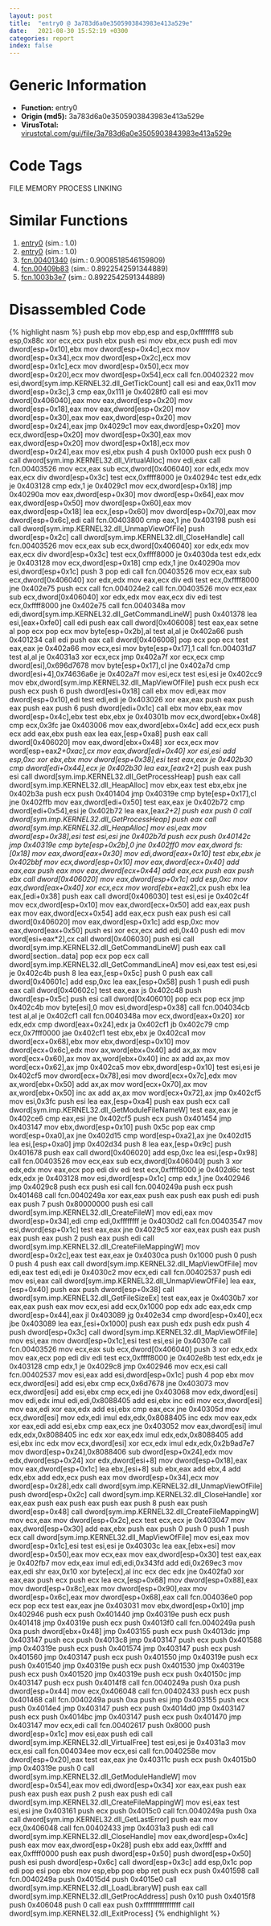 ```yaml
---
layout: post
title:  "entry0 @ 3a783d6a0e3505903843983e413a529e"
date:   2021-08-30 15:52:19 +0300
categories: report
index: false
---
```


# Generic Information
- **Function:** entry0
- **Origin (md5):** 3a783d6a0e3505903843983e413a529e
- **VirusTotal:** [virustotal.com/gui/file/3a783d6a0e3505903843983e413a529e][virustotal_ref]

# Code Tags
<span class="tag" id="FILE">FILE</span>
<span class="tag" id="MEMORY">MEMORY</span>
<span class="tag" id="PROCESS">PROCESS</span>
<span class="tag" id="LINKING">LINKING</span>


# Similar Functions

1. [entry0][similar_1_ref] (sim.: 1.0)
2. [entry0][similar_2_ref] (sim.: 1.0)
3. [fcn.00401340][similar_3_ref] (sim.: 0.9008518546159809)
4. [fcn.00409b83][similar_4_ref] (sim.: 0.8922542591344889)
5. [fcn.1003b3e7][similar_5_ref] (sim.: 0.8922542591344889)


# Disassembled Code

{% highlight nasm %}
push ebp
mov ebp,esp
and esp,0xfffffff8
sub esp,0x88c
xor ecx,ecx
push ebx
push esi
mov ebx,ecx
push edi
mov dword[esp+0x10],ebx
mov dword[esp+0x4c],ecx
mov dword[esp+0x34],ecx
mov dword[esp+0x2c],ecx
mov dword[esp+0x1c],ecx
mov dword[esp+0x50],ecx
mov dword[esp+0x20],ecx
mov dword[esp+0x54],ecx
call fcn.00402322
mov esi,dword[sym.imp.KERNEL32.dll_GetTickCount]
call esi
and eax,0x11
mov dword[esp+0x3c],3
cmp eax,0x111
je 0x4028f0
call esi
mov dword[0x406040],eax
mov eax,dword[esp+0x20]
mov dword[esp+0x18],eax
mov eax,dword[esp+0x20]
mov dword[esp+0x30],eax
mov eax,dword[esp+0x20]
mov dword[esp+0x24],eax
jmp 0x4029c1
mov eax,dword[esp+0x20]
mov ecx,dword[esp+0x20]
mov dword[esp+0x30],eax
mov eax,dword[esp+0x20]
mov dword[esp+0x18],ecx
mov dword[esp+0x24],eax
mov esi,ebx
push 4
push 0x1000
push ecx
push 0
call dword[sym.imp.KERNEL32.dll_VirtualAlloc]
mov edi,eax
call fcn.00403526
mov ecx,eax
sub ecx,dword[0x406040]
xor edx,edx
mov eax,ecx
div dword[esp+0x3c]
test ecx,0xffff8000
je 0x40294c
test edx,edx
je 0x403128
cmp edx,1
je 0x4029c1
mov ecx,dword[esp+0x18]
jmp 0x40290a
mov eax,dword[esp+0x30]
mov dword[esp+0x64],eax
mov eax,dword[esp+0x50]
mov dword[esp+0x60],eax
mov eax,dword[esp+0x18]
lea ecx,[esp+0x60]
mov dword[esp+0x70],eax
mov dword[esp+0x6c],edi
call fcn.00403800
cmp eax,1
jne 0x403198
push esi
call dword[sym.imp.KERNEL32.dll_UnmapViewOfFile]
push dword[esp+0x2c]
call dword[sym.imp.KERNEL32.dll_CloseHandle]
call fcn.00403526
mov ecx,eax
sub ecx,dword[0x406040]
xor edx,edx
mov eax,ecx
div dword[esp+0x3c]
test ecx,0xffff8000
je 0x4030da
test edx,edx
je 0x403128
mov ecx,dword[esp+0x18]
cmp edx,1
jne 0x40290a
mov esi,dword[esp+0x1c]
push 3
pop edi
call fcn.00403526
mov ecx,eax
sub ecx,dword[0x406040]
xor edx,edx
mov eax,ecx
div edi
test ecx,0xffff8000
jne 0x402e75
push ecx
call fcn.004024e2
call fcn.00403526
mov ecx,eax
sub ecx,dword[0x406040]
xor edx,edx
mov eax,ecx
div edi
test ecx,0xffff8000
jne 0x402e75
call fcn.0040348a
mov edi,dword[sym.imp.KERNEL32.dll_GetCommandLineW]
push 0x401378
lea esi,[eax+0xfe0]
call edi
push eax
call dword[0x406008]
test eax,eax
setne al
pop ecx
pop ecx
mov byte[esp+0x2b],al
test al,al
je 0x402a66
push 0x401234
call edi
push eax
call dword[0x406008]
pop ecx
pop ecx
test eax,eax
je 0x402a66
mov ecx,esi
mov byte[esp+0x17],1
call fcn.004031d7
test al,al
je 0x4031a3
xor ecx,ecx
jmp 0x402a7f
xor ecx,ecx
cmp dword[esi],0x696d7678
mov byte[esp+0x17],cl
jne 0x402a7d
cmp dword[esi+4],0x74636a6e
je 0x402a7f
mov esi,ecx
test esi,esi
je 0x402cc9
mov ebx,dword[sym.imp.KERNEL32.dll_MapViewOfFile]
push ecx
push ecx
push ecx
push 6
push dword[esi+0x18]
call ebx
mov edi,eax
mov dword[esp+0x10],edi
test edi,edi
je 0x403026
xor eax,eax
push eax
push eax
push eax
push 6
push dword[edi+0x1c]
call ebx
mov ebx,eax
mov dword[esp+0x4c],ebx
test ebx,ebx
je 0x40301b
mov ecx,dword[ebx+0x48]
cmp ecx,0x3fc
jae 0x403006
mov eax,dword[ebx+0x4c]
add ecx,ecx
push ecx
add eax,ebx
push eax
lea eax,[esp+0xa8]
push eax
call dword[0x406020]
mov eax,dword[ebx+0x48]
xor ecx,ecx
mov word[esp+eax*2+0xac],cx
mov eax,dword[edi+0x40]
xor esi,esi
add esp,0xc
xor ebx,ebx
mov dword[esp+0x38],esi
test eax,eax
je 0x402b30
cmp dword[edi+0x44],ecx
je 0x402b30
lea eax,[eax*2+2]
push eax
push esi
call dword[sym.imp.KERNEL32.dll_GetProcessHeap]
push eax
call dword[sym.imp.KERNEL32.dll_HeapAlloc]
mov ebx,eax
test ebx,ebx
jne 0x402b3a
push ecx
push 0x401404
jmp 0x40319e
cmp byte[esp+0x17],cl
jne 0x402ffb
mov eax,dword[edi+0x50]
test eax,eax
je 0x402b72
cmp dword[edi+0x54],esi
je 0x402b72
lea eax,[eax*2+2]
push eax
push 0
call dword[sym.imp.KERNEL32.dll_GetProcessHeap]
push eax
call dword[sym.imp.KERNEL32.dll_HeapAlloc]
mov esi,eax
mov dword[esp+0x38],esi
test esi,esi
jne 0x402b7d
push ecx
push 0x40142c
jmp 0x40319e
cmp byte[esp+0x2b],0
jne 0x402ff0
mov eax,dword fs:[0x18]
mov eax,dword[eax+0x30]
mov edi,dword[eax+0x10]
test ebx,ebx
je 0x402bbf
mov ecx,dword[esp+0x10]
mov eax,dword[ecx+0x40]
add eax,eax
push eax
mov eax,dword[ecx+0x44]
add eax,ecx
push eax
push ebx
call dword[0x406020]
mov eax,dword[esp+0x1c]
add esp,0xc
mov eax,dword[eax+0x40]
xor ecx,ecx
mov word[ebx+eax*2],cx
push ebx
lea eax,[edi+0x38]
push eax
call dword[0x406030]
test esi,esi
je 0x402c4f
mov ecx,dword[esp+0x10]
mov eax,dword[ecx+0x50]
add eax,eax
push eax
mov eax,dword[ecx+0x54]
add eax,ecx
push eax
push esi
call dword[0x406020]
mov eax,dword[esp+0x1c]
add esp,0xc
mov eax,dword[eax+0x50]
push esi
xor ecx,ecx
add edi,0x40
push edi
mov word[esi+eax*2],cx
call dword[0x406030]
push esi
call dword[sym.imp.KERNEL32.dll_GetCommandLineW]
push eax
call dword[section..data]
pop ecx
pop ecx
call dword[sym.imp.KERNEL32.dll_GetCommandLineA]
mov esi,eax
test esi,esi
je 0x402c4b
push 8
lea eax,[esp+0x5c]
push 0
push eax
call dword[0x40601c]
add esp,0xc
lea eax,[esp+0x58]
push 1
push edi
push eax
call dword[0x40602c]
test eax,eax
js 0x402c48
push dword[esp+0x5c]
push esi
call dword[0x406010]
pop ecx
pop ecx
jmp 0x402c4b
mov byte[esi],0
mov esi,dword[esp+0x38]
call fcn.004034cb
test al,al
je 0x402cf1
call fcn.0040348a
mov ecx,dword[eax+0x20]
xor edx,edx
cmp dword[eax+0x24],edx
ja 0x402cf1
jb 0x402c79
cmp ecx,0x7fff0000
jae 0x402cf1
test ebx,ebx
je 0x402ca1
mov dword[ecx+0x68],ebx
mov ebx,dword[esp+0x10]
mov dword[ecx+0x6c],edx
mov ax,word[ebx+0x40]
add ax,ax
mov word[ecx+0x60],ax
mov ax,word[ebx+0x40]
inc ax
add ax,ax
mov word[ecx+0x62],ax
jmp 0x402ca5
mov ebx,dword[esp+0x10]
test esi,esi
je 0x402cf5
mov dword[ecx+0x78],esi
mov dword[ecx+0x7c],edx
mov ax,word[ebx+0x50]
add ax,ax
mov word[ecx+0x70],ax
mov ax,word[ebx+0x50]
inc ax
add ax,ax
mov word[ecx+0x72],ax
jmp 0x402cf5
mov esi,0x3fc
push esi
lea eax,[esp+0xa4]
push eax
push ecx
call dword[sym.imp.KERNEL32.dll_GetModuleFileNameW]
test eax,eax
je 0x402ce6
cmp eax,esi
jne 0x402cf5
push ecx
push 0x401454
jmp 0x403147
mov ebx,dword[esp+0x10]
push 0x5c
pop eax
cmp word[esp+0xa0],ax
jne 0x402d15
cmp word[esp+0xa2],ax
jne 0x402d15
lea esi,[esp+0xa0]
jmp 0x402d34
push 8
lea eax,[esp+0x9c]
push 0x401678
push eax
call dword[0x406020]
add esp,0xc
lea esi,[esp+0x98]
call fcn.00403526
mov ecx,eax
sub ecx,dword[0x406040]
push 3
xor edx,edx
mov eax,ecx
pop edi
div edi
test ecx,0xffff8000
je 0x402d6c
test edx,edx
je 0x403128
mov esi,dword[esp+0x1c]
cmp edx,1
jne 0x402946
jmp 0x4029c8
push ecx
push esi
call fcn.0040249a
push ecx
push 0x401468
call fcn.0040249a
xor eax,eax
push eax
push eax
push edi
push eax
push 7
push 0x80000000
push esi
call dword[sym.imp.KERNEL32.dll_CreateFileW]
mov edi,eax
mov dword[esp+0x34],edi
cmp edi,0xffffffff
je 0x4030d2
call fcn.00403547
mov esi,dword[esp+0x1c]
test eax,eax
jne 0x4029c5
xor eax,eax
push eax
push eax
push eax
push 2
push eax
push edi
call dword[sym.imp.KERNEL32.dll_CreateFileMappingW]
mov dword[esp+0x2c],eax
test eax,eax
je 0x4030ca
push 0x1000
push 0
push 0
push 4
push eax
call dword[sym.imp.KERNEL32.dll_MapViewOfFile]
mov edi,eax
test edi,edi
je 0x4030c2
mov ecx,edi
call fcn.00402537
push edi
mov esi,eax
call dword[sym.imp.KERNEL32.dll_UnmapViewOfFile]
lea eax,[esp+0x40]
push eax
push dword[esp+0x38]
call dword[sym.imp.KERNEL32.dll_GetFileSizeEx]
test eax,eax
je 0x4030b7
xor eax,eax
push eax
mov ecx,esi
add ecx,0x1000
pop edx
adc eax,edx
cmp dword[esp+0x44],eax
jl 0x403089
jg 0x402e34
cmp dword[esp+0x40],ecx
jbe 0x403089
lea eax,[esi+0x1000]
push eax
push edx
push edx
push 4
push dword[esp+0x3c]
call dword[sym.imp.KERNEL32.dll_MapViewOfFile]
mov esi,eax
mov dword[esp+0x1c],esi
test esi,esi
je 0x40307e
call fcn.00403526
mov ecx,eax
sub ecx,dword[0x406040]
push 3
xor edx,edx
mov eax,ecx
pop edi
div edi
test ecx,0xffff8000
je 0x402e8b
test edx,edx
je 0x403128
cmp edx,1
je 0x4029c8
jmp 0x402946
mov ecx,esi
call fcn.00402537
mov esi,eax
add esi,dword[esp+0x1c]
push 4
pop ebx
mov ecx,dword[esi]
add esi,ebx
cmp ecx,0x6d7678
jne 0x403073
mov ecx,dword[esi]
add esi,ebx
cmp ecx,edi
jne 0x403068
mov edx,dword[esi]
mov edi,edx
imul edi,edi,0x8088405
add esi,ebx
inc edi
mov ecx,dword[esi]
mov eax,edi
xor eax,edx
add esi,ebx
cmp eax,ecx
jne 0x40305d
mov ecx,dword[esi]
mov edx,edi
imul edx,edx,0x8088405
inc edx
mov eax,edx
xor eax,edi
add esi,ebx
cmp eax,ecx
jne 0x403052
mov eax,dword[esi]
imul edx,edx,0x8088405
inc edx
xor eax,edx
imul edx,edx,0x8088405
add esi,ebx
inc edx
mov ecx,dword[esi]
xor ecx,edx
imul edx,edx,0x2b9ad7e7
mov dword[esp+0x24],0x8088406
sub dword[esp+0x24],edx
mov edx,dword[esp+0x24]
xor edx,dword[esi+8]
mov dword[esp+0x18],eax
mov eax,dword[esp+0x1c]
lea ebx,[esi+8]
sub ebx,eax
add ebx,4
add edx,ebx
add edx,ecx
push eax
mov dword[esp+0x34],ecx
mov dword[esp+0x28],edx
call dword[sym.imp.KERNEL32.dll_UnmapViewOfFile]
push dword[esp+0x2c]
call dword[sym.imp.KERNEL32.dll_CloseHandle]
xor eax,eax
push eax
push eax
push eax
push 8
push eax
push dword[esp+0x48]
call dword[sym.imp.KERNEL32.dll_CreateFileMappingW]
mov ecx,eax
mov dword[esp+0x2c],ecx
test ecx,ecx
je 0x403047
mov eax,dword[esp+0x30]
add eax,ebx
push eax
push 0
push 0
push 1
push ecx
call dword[sym.imp.KERNEL32.dll_MapViewOfFile]
mov esi,eax
mov dword[esp+0x1c],esi
test esi,esi
je 0x40303c
lea eax,[ebx+esi]
mov dword[esp+0x50],eax
mov ecx,eax
mov eax,dword[esp+0x30]
test eax,eax
je 0x402fb7
mov edx,eax
imul edi,edi,0x343fd
add edi,0x269ec3
mov eax,edi
shr eax,0x10
xor byte[ecx],al
inc ecx
dec edx
jne 0x402fa0
xor eax,eax
push ecx
push ecx
lea ecx,[esp+0x68]
mov dword[esp+0x88],eax
mov dword[esp+0x8c],eax
mov dword[esp+0x90],eax
mov dword[esp+0x6c],eax
mov dword[esp+0x68],eax
call fcn.004036e0
pop ecx
pop ecx
test eax,eax
jne 0x403031
mov ebx,dword[esp+0x10]
jmp 0x402946
push ecx
push 0x401440
jmp 0x40319e
push ecx
push 0x401418
jmp 0x40319e
push ecx
push 0x4013f0
call fcn.0040249a
push 0xa
push dword[ebx+0x48]
jmp 0x403155
push ecx
push 0x4013dc
jmp 0x403147
push ecx
push 0x4013c8
jmp 0x403147
push ecx
push 0x401588
jmp 0x40319e
push ecx
push 0x401574
jmp 0x403147
push ecx
push 0x401560
jmp 0x403147
push ecx
push 0x401550
jmp 0x40319e
push ecx
push 0x401540
jmp 0x40319e
push ecx
push 0x401530
jmp 0x40319e
push ecx
push 0x401520
jmp 0x40319e
push ecx
push 0x40150c
jmp 0x403147
push ecx
push 0x4014f8
call fcn.0040249a
push 0xa
push dword[esp+0x44]
mov ecx,0x406048
call fcn.00402433
push ecx
push 0x401468
call fcn.0040249a
push 0xa
push esi
jmp 0x403155
push ecx
push 0x4014e4
jmp 0x403147
push ecx
push 0x4014d0
jmp 0x403147
push ecx
push 0x4014bc
jmp 0x403147
push ecx
push 0x401470
jmp 0x403147
mov ecx,edi
call fcn.00402617
push 0x8000
push dword[esp+0x1c]
mov esi,eax
push edi
call dword[sym.imp.KERNEL32.dll_VirtualFree]
test esi,esi
je 0x4031a3
mov ecx,esi
call fcn.004034ee
mov ecx,esi
call fcn.0040258e
mov dword[esp+0x20],eax
test eax,eax
jne 0x40311c
push ecx
push 0x4015b0
jmp 0x40319e
push 0
call dword[sym.imp.KERNEL32.dll_GetModuleHandleW]
mov dword[esp+0x54],eax
mov edi,dword[esp+0x34]
xor eax,eax
push eax
push eax
push eax
push 2
push eax
push edi
call dword[sym.imp.KERNEL32.dll_CreateFileMappingW]
mov esi,eax
test esi,esi
jne 0x403161
push ecx
push 0x4015c0
call fcn.0040249a
push 0xa
call dword[sym.imp.KERNEL32.dll_GetLastError]
push eax
mov ecx,0x406048
call fcn.00402433
jmp 0x4031a3
push edi
call dword[sym.imp.KERNEL32.dll_CloseHandle]
mov eax,dword[esp+0x4c]
push eax
mov eax,dword[esp+0x28]
push ebx
add eax,0xffff
and eax,0xffff0000
push eax
push dword[esp+0x50]
push dword[esp+0x50]
push esi
push dword[esp+0x6c]
call dword[esp+0x3c]
add esp,0x1c
pop edi
pop esi
pop ebx
mov esp,ebp
pop ebp
ret
push ecx
push 0x401598
call fcn.0040249a
push 0x4015d4
push 0x4015e0
call dword[sym.imp.KERNEL32.dll_LoadLibraryW]
push eax
call dword[sym.imp.KERNEL32.dll_GetProcAddress]
push 0x10
push 0x4015f8
push 0x406048
push 0
call eax
push 0xffffffffffffffff
call dword[sym.imp.KERNEL32.dll_ExitProcess]
{% endhighlight %}


[similar_1_ref]: /report/entry0@57989f43bf24a9272122210a17558c3d
[similar_2_ref]: /report/entry0@d287262b3c4caae6c69c406382125319
[similar_3_ref]: /report/fcn.00401340@4fe6510221c33bf023f6abed461fc13f
[similar_4_ref]: /report/fcn.00409b83@6c5b0418e4a4c57d99cda47d2717045d
[similar_5_ref]: /report/fcn.1003b3e7@481b545f5c18f2fce1caac67ddc419e8
[virustotal_ref]: https://www.virustotal.com/gui/file/3a783d6a0e3505903843983e413a529e